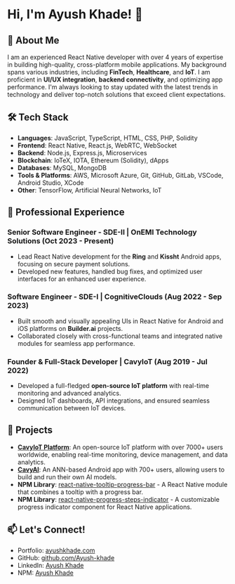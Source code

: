 # Hi, I'm Ayush Khade! 👋

## 🚀 About Me
I am an experienced React Native developer with over 4 years of expertise in building high-quality, cross-platform mobile applications. My background spans various industries, including **FinTech**, **Healthcare**, and **IoT**. I am proficient in **UI/UX integration**, **backend connectivity**, and optimizing app performance. I'm always looking to stay updated with the latest trends in technology and deliver top-notch solutions that exceed client expectations.

## 🛠 Tech Stack
- **Languages**: JavaScript, TypeScript, HTML, CSS, PHP, Solidity
- **Frontend**: React Native, React.js, WebRTC, WebSocket
- **Backend**: Node.js, Express.js, Microservices
- **Blockchain**: IoTeX, IOTA, Ethereum (Solidity), dApps
- **Databases**: MySQL, MongoDB
- **Tools & Platforms**: AWS, Microsoft Azure, Git, GitHub, GitLab, VSCode, Android Studio, XCode
- **Other**: TensorFlow, Artificial Neural Networks, IoT

## 💼 Professional Experience
### Senior Software Engineer - SDE-II | OnEMI Technology Solutions (Oct 2023 - Present)
- Lead React Native development for the **Ring** and **Kissht** Android apps, focusing on secure payment solutions.
- Developed new features, handled bug fixes, and optimized user interfaces for an enhanced user experience.

### Software Engineer - SDE-I | CognitiveClouds (Aug 2022 - Sep 2023)
- Built smooth and visually appealing UIs in React Native for Android and iOS platforms on **Builder.ai** projects.
- Collaborated closely with cross-functional teams and integrated native modules for seamless app performance.

### Founder & Full-Stack Developer | CavyIoT (Aug 2019 - Jul 2022)
- Developed a full-fledged **open-source IoT platform** with real-time monitoring and advanced analytics.
- Designed IoT dashboards, API integrations, and ensured seamless communication between IoT devices.

## 🌟 Projects
- **[CavyIoT Platform](https://cavyiot.com/)**: An open-source IoT platform with over 7000+ users worldwide, enabling real-time monitoring, device management, and data analytics.
- **[CavyAI](https://play.google.com/store/apps/details?id=com.cavyai)**: An ANN-based Android app with 700+ users, allowing users to build and run their own AI models.
- **NPM Library**: [react-native-tooltip-progress-bar](https://github.com/Ayush-khade/react-native-tooltip-progress-bar) - A React Native module that combines a tooltip with a progress bar.
- **NPM Library**: [react-native-progress-steps-indicator](https://github.com/Ayush-khade/react-native-progress-steps-indicator) - A customizable progress indicator component for React Native applications.

## 📫 Let's Connect!
- Portfolio: [ayushkhade.com](https://ayushkhade.com/)
- GitHub: [github.com/Ayush-khade](https://github.com/Ayush-khade)
- LinkedIn: [Ayush Khade](https://www.linkedin.com/in/ayush-khade-222039159/)
- NPM: [Ayush Khade](https://www.npmjs.com/~ayushkhade)